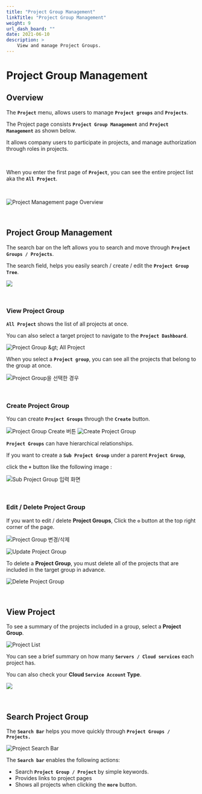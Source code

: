 ```yaml
---
title: "Project Group Management"
linkTitle: "Project Group Management"
weight: 9
url_dash_board: "" 
date: 2021-06-10
description: >
    View and manage Project Groups.
---
```


# Project Group Management

## Overview  

The **`Project`** menu, allows users to manage **`Project groups`** and **`Projects`**.

The Project page consists **`Project Group Management`** and **`Project Management`** as shown below.

It allows company users to participate in projects, and manage authorization through roles in projects.  

<br/>

When you enter the first page of **`Project`**, you can see the entire project list aka the **`All Project`**.

<br/>

![Project Management page Overview](/docs/using_spaceone_console/user_guide/project/project_group_management_img/pmg_01.png)


<br/>

## Project Group Management

The search bar on the left allows you to search and move through **`Project Groups / Projects`**.

The search field, helps you easily search / create / edit the **`Project Group Tree`**.

![](/docs/using_spaceone_console/user_guide/project/project_group_management_img/pmg_03.png)

<br/>

### View Project Group

**`All Project`** shows the list of all projects at once. 

You can also select a target project to navigate to the **`Project Dashboard`**.

![Project Group &amp;gt; All Project](/docs/using_spaceone_console/user_guide/project/project_group_management_img/pmg_04.png)


When you select a **`Project group`**, you can see all the projects that belong to the group at once.

![Project Group&#xC744; &#xC120;&#xD0DD;&#xD55C; &#xACBD;&#xC6B0;](/docs/using_spaceone_console/user_guide/project/project_group_management_img/pmg_05.png)

<br/>


### Create Project Group

You can create **`Project Groups`** through the **`Create`** button. 

![Project Group Create &#xBC84;&#xD2BC;](/docs/using_spaceone_console/user_guide/project/project_group_management_img/pmg_06.png)
![Create Project Group](/docs/using_spaceone_console/user_guide/project/project_group_management_img/pmg_07.png)  


**`Project Groups`** can have hierarchical relationships.  

If you want to create a **`Sub Project Group`** under a parent **`Project Group`**, 

click the **`+`** button like the following image : 

![Sub Project Group &#xC785;&#xB825; &#xD654;&#xBA74;](/docs/using_spaceone_console/user_guide/project/project_group_management_img/pmg_08.png)  

<br/>


### Edit / Delete Project Group

If you want to edit / delete **Project Groups**, Click the  **`⚙`** button at the top right corner of the page.

![Project Group &#xBCC0;&#xACBD;/&#xC0AD;&#xC81C;](/docs/using_spaceone_console/user_guide/project/project_group_management_img/pmg_09.png)  

![Update Project Group](/docs/using_spaceone_console/user_guide/project/project_group_management_img/pmg_10.png)  

To delete a **Project Group**, you must delete all of the projects that are included in the target group in advance.

![Delete Project Group](/docs/using_spaceone_console/user_guide/project/project_group_management_img/pmg_11.png)  

<br/>

## View Project 

To see a summary of the projects included in a group, select a **Project Group**.

![Project List](/docs/using_spaceone_console/user_guide/project/project_group_management_img/pmg_12.png)  


You can see a brief summary on how many **`Servers / Cloud services`** each project has. 

You can also check your **Cloud `Service Account` Type**. 

![](/docs/using_spaceone_console/user_guide/project/project_group_management_img/pmg_13.png)  

<br/>


## Search Project Group 

The **`Search Bar`** helps you move quickly through **`Project Groups / Projects.`**

![Project Search Bar](/docs/using_spaceone_console/user_guide/project/project_group_management_img/pmg_14.png)  

The **`Search bar`** enables the following actions:  

* Search **`Project Group / Project`** by simple keywords.
* Provides links to project pages 
* Shows all projects when clicking the **`more`** button.






